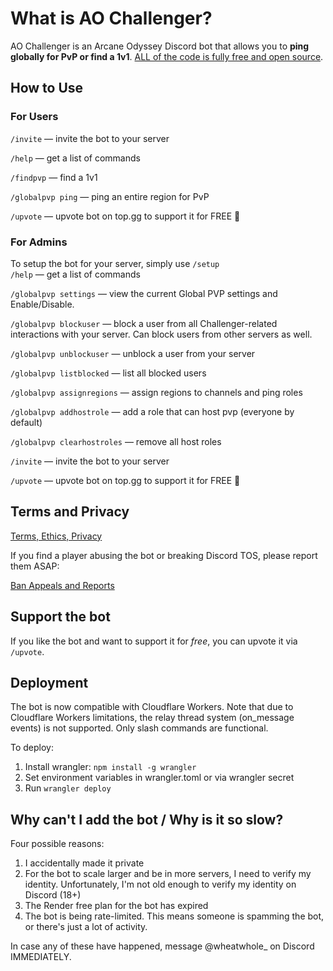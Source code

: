 # What is AO Challenger?

AO Challenger is an Arcane Odyssey Discord bot that allows you to **ping globally for PvP or find a 1v1**. [ALL of the code is fully free and open source](https://github.com/ciabidev/AO-Challenger).

## How to Use

### For Users
`/invite` — invite the bot to your server

`/help` — get a list of commands

`/findpvp` — find a 1v1

`/globalpvp ping` — ping an entire region for PvP

`/upvote` — upvote bot on top.gg to support it for FREE 💖 

### For Admins

To setup the bot for your server, simply use `/setup`  
`/help` — get a list of commands 

`/globalpvp settings` — view the current Global PVP settings and Enable/Disable.

`/globalpvp blockuser` — block a user from all Challenger-related interactions with your server. Can block users from other servers as well.

`/globalpvp unblockuser` — unblock a user from your server

`/globalpvp listblocked` — list all blocked users

`/globalpvp assignregions` — assign regions to channels and ping roles

`/globalpvp addhostrole` — add a role that can host pvp (everyone by default)

`/globalpvp clearhostroles` — remove all host roles

`/invite` — invite the bot to your server

`/upvote` — upvote bot on top.gg to support it for FREE 💖

## Terms and Privacy

[Terms, Ethics, Privacy](https://github.com/ciabidev/AO-Challenger/blob/main/TERMS.md)

If you find a player abusing the bot or breaking Discord TOS, please report them ASAP:

[Ban Appeals and Reports](https://tally.so/r/3X6yqV)

## Support the bot
If you like the bot and want to support it for *free*, you can upvote it via `/upvote`.

## Deployment

The bot is now compatible with Cloudflare Workers. Note that due to Cloudflare Workers limitations, the relay thread system (on_message events) is not supported. Only slash commands are functional.

To deploy:
1. Install wrangler: `npm install -g wrangler`
2. Set environment variables in wrangler.toml or via wrangler secret
3. Run `wrangler deploy`

## Why can't I add the bot / Why is it so slow?

Four possible reasons:
1. I accidentally made it private
2. For the bot to scale larger and be in more servers, I need to verify my identity. Unfortunately, I'm not old enough to verify my identity on Discord (18+)
3. The Render free plan for the bot has expired
4. The bot is being rate-limited. This means someone is spamming the bot, or there's just a lot of activity.

In case any of these have happened, message @wheatwhole_ on Discord IMMEDIATELY.
